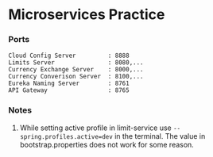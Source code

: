# Microservices Practice

### Ports

    Cloud Config Server         : 8888
    Limits Server               : 8080,...
    Currency Exchange Server    : 8000,...
    Currency Converison Server  : 8100,...
    Eureka Naming Server        : 8761
    API Gateway                 : 8765

### Notes

1. While setting active profile in limit-service use `--spring.profiles.active=dev` in the terminal. The value in bootstrap.properties does not work for some reason.
